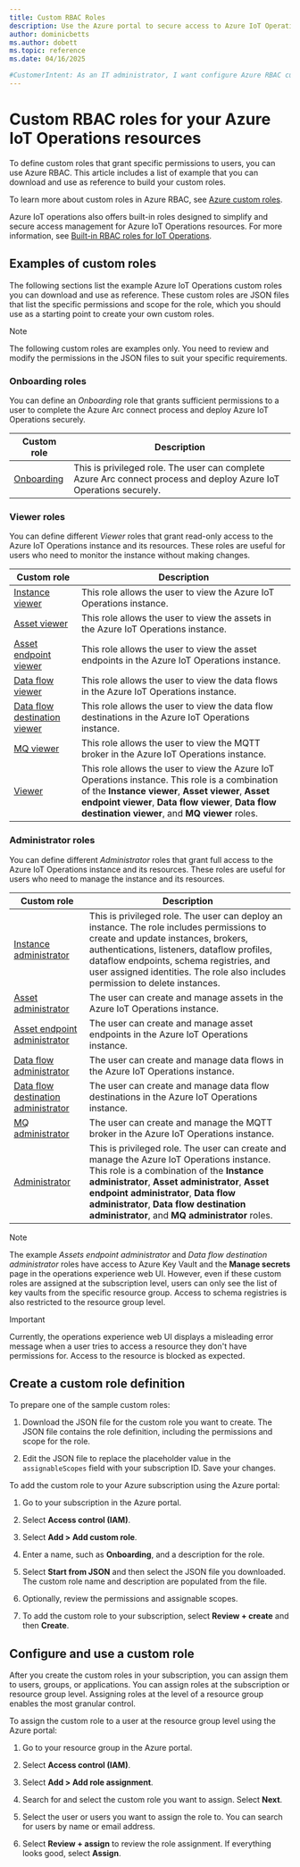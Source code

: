 ```yaml
---
title: Custom RBAC Roles
description: Use the Azure portal to secure access to Azure IoT Operations resources such as data flows and assets by using Azure role-based access control.
author: dominicbetts
ms.author: dobett
ms.topic: reference
ms.date: 04/16/2025

#CustomerIntent: As an IT administrator, I want configure Azure RBAC custom roles on resources in my Azure IoT Operations instance to control access to them.
---
```


# Custom RBAC roles for your Azure IoT Operations resources

To define custom roles that grant specific permissions to users, you can use Azure RBAC. This article includes a list of example that you can download and use as reference to build your custom roles. 

To learn more about custom roles in Azure RBAC, see [Azure custom roles](/azure/role-based-access-control/custom-roles).

Azure IoT operations also offers built-in roles designed to simplify and secure access management for Azure IoT Operations resources. For more information, see [Built-in RBAC roles for IoT Operations](../secure-iot-ops/built-in-rbac.md).

## Examples of custom roles

The following sections list the example Azure IoT Operations custom roles you can download and use as reference. These custom roles are JSON files that list the specific permissions and scope for the role, which you should use as a starting point to create your own custom roles.

> [!NOTE]
> The following custom roles are examples only. You need to review and modify the permissions in the JSON files to suit your specific requirements.

### Onboarding roles

You can define an *Onboarding* role that grants sufficient permissions to a user to complete the Azure Arc connect process and deploy Azure IoT Operations securely.

| Custom role | Description |
| ----------- | ----------- |
| [Onboarding](https://github.com/Azure-Samples/explore-iot-operations/blob/main/samples/custom-rbac/Onboarding.json) | This is privileged role. The user can complete Azure Arc connect process and deploy Azure IoT Operations securely. |

### Viewer roles

You can define different *Viewer* roles that grant read-only access to the Azure IoT Operations instance and its resources. These roles are useful for users who need to monitor the instance without making changes.

| Custom role | Description |
| ----------- | ----------- |
| [Instance viewer](https://github.com/Azure-Samples/explore-iot-operations/blob/main/samples/custom-rbac/Instance%20Viewer.json) | This role allows the user to view the Azure IoT Operations instance. |
| [Asset viewer](https://github.com/Azure-Samples/explore-iot-operations/blob/main/samples/custom-rbac/Asset%20Viewer.json) | This role allows the user to view the assets in the Azure IoT Operations instance. |
| [Asset endpoint viewer](https://github.com/Azure-Samples/explore-iot-operations/blob/main/samples/custom-rbac/Asset%20Endpoint%20Viewer.json) | This role allows the user to view the asset endpoints in the Azure IoT Operations instance. |
| [Data flow viewer](https://github.com/Azure-Samples/explore-iot-operations/blob/main/samples/custom-rbac/Data%20Flow%20Viewer.json) | This role allows the user to view the data flows in the Azure IoT Operations instance. |
| [Data flow destination viewer](https://github.com/Azure-Samples/explore-iot-operations/blob/main/samples/custom-rbac/Data%20Flow%20Destination%20Viewer.json) | This role allows the user to view the data flow destinations in the Azure IoT Operations instance. |
| [MQ viewer](https://github.com/Azure-Samples/explore-iot-operations/blob/main/samples/custom-rbac/MQ%20Viewer.json) | This role allows the user to view the MQTT broker in the Azure IoT Operations instance. |
| [Viewer](https://github.com/Azure-Samples/explore-iot-operations/blob/main/samples/custom-rbac/Viewer.json) | This role allows the user to view the Azure IoT Operations instance. This role is a combination of the **Instance viewer**, **Asset viewer**, **Asset endpoint viewer**, **Data flow viewer**, **Data flow destination viewer**, and **MQ viewer** roles. |

### Administrator roles

You can define different *Administrator* roles that grant full access to the Azure IoT Operations instance and its resources. These roles are useful for users who need to manage the instance and its resources.

| Custom role | Description |
| ----------- | ----------- |
| [Instance administrator](https://github.com/Azure-Samples/explore-iot-operations/blob/main/samples/custom-rbac/Instance%20Administrator.json) | This is privileged role. The user can deploy an instance. The role includes permissions to create and update instances, brokers, authentications, listeners, dataflow profiles, dataflow endpoints, schema registries, and user assigned identities. The role also includes permission to delete instances. |
| [Asset administrator](https://github.com/Azure-Samples/explore-iot-operations/blob/main/samples/custom-rbac/Asset%20Administrator.json) | The user can create and manage assets in the Azure IoT Operations instance. |
| [Asset endpoint administrator](https://github.com/Azure-Samples/explore-iot-operations/blob/main/samples/custom-rbac/Asset%20Endpoint%20Administrator.json) | The user can create and manage asset endpoints in the Azure IoT Operations instance. |
| [Data flow administrator](https://github.com/Azure-Samples/explore-iot-operations/blob/main/samples/custom-rbac/Data%20Flow%20Administrator.json) | The user can create and manage data flows in the Azure IoT Operations instance. |
| [Data flow destination administrator](https://github.com/Azure-Samples/explore-iot-operations/blob/main/samples/custom-rbac/Data%20Flow%20Destination%20Administrator.json) | The user can create and manage data flow destinations in the Azure IoT Operations instance. |
| [MQ administrator](https://github.com/Azure-Samples/explore-iot-operations/blob/main/samples/custom-rbac/MQ%20Administrator.json) | The user can create and manage the MQTT broker in the Azure IoT Operations instance. |
| [Administrator](https://github.com/Azure-Samples/explore-iot-operations/blob/main/samples/custom-rbac/Administrator.json) | This is privileged role. The user can create and manage the Azure IoT Operations instance. This role is a combination of the **Instance administrator**, **Asset administrator**, **Asset endpoint administrator**, **Data flow administrator**, **Data flow destination administrator**, and **MQ administrator** roles. |

> [!NOTE]
> The example _Assets endpoint administrator_ and _Data flow destination administrator_ roles have access to Azure Key Vault and the **Manage secrets** page in the operations experience web UI. However, even if these custom roles are assigned at the subscription level, users can only see the list of key vaults from the specific resource group. Access to schema registries is also restricted to the resource group level.

> [!IMPORTANT]
> Currently, the operations experience web UI displays a misleading error message when a user tries to access a resource they don't have permissions for. Access to the resource is blocked as expected.

## Create a custom role definition

To prepare one of the sample custom roles:

1. Download the JSON file for the custom role you want to create. The JSON file contains the role definition, including the permissions and scope for the role.

1. Edit the JSON file to replace the placeholder value in the `assignableScopes` field with your subscription ID. Save your changes.

To add the custom role to your Azure subscription using the Azure portal:

1. Go to your subscription in the Azure portal.

1. Select **Access control (IAM)**.

1. Select **Add > Add custom role**.

1. Enter a name, such as **Onboarding**, and a description for the role.

1. Select **Start from JSON** and then select the JSON file you downloaded. The custom role name and description are populated from the file.

1. Optionally, review the permissions and assignable scopes.

1. To add the custom role to your subscription, select **Review + create** and then **Create**.

## Configure and use a custom role

After you create the custom roles in your subscription, you can assign them to users, groups, or applications. You can assign roles at the subscription or resource group level. Assigning roles at the level of a resource group enables the most granular control.

To assign the custom role to a user at the resource group level using the Azure portal:

1. Go to your resource group in the Azure portal.

1. Select **Access control (IAM)**.

1. Select **Add > Add role assignment**.

1. Search for and select the custom role you want to assign. Select **Next**.

1. Select the user or users you want to assign the role to. You can search for users by name or email address.

1. Select **Review + assign** to review the role assignment. If everything looks good, select **Assign**.
